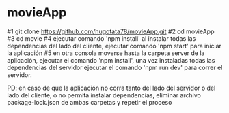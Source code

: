 # movieApp

#1 git clone https://github.com/hugotata78/movieApp.git
#2 cd movieApp
#3 cd movie
#4 ejecutar comando 'npm install' al instalar todas las dependencias del lado del cliente, ejecutar comando 'npm start' para iniciar la aplicación
#5 en otra consola moverse hasta la carpeta server de la aplicación, ejecutar el comando 'npm install', una vez instaladas todas las dependencias del servidor ejecutar el comando 'npm run dev' para correr el servidor.

PD: en caso de que la aplicación no corra tanto del lado del servidor o del lado del cliente, o no permita instalar dependencias, eliminar archivo package-lock.json de ambas carpetas y repetir el proceso
